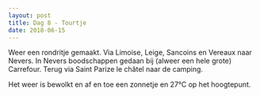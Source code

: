 ```yaml
---
layout: post
title: Dag 8 - Tourtje
date: 2018-06-15
---
```

Weer een rondritje gemaakt. Via Limoise, Leige, Sancoins en Vereaux naar Nevers. In Nevers boodschappen gedaan bij (alweer een hele grote) Carrefour. Terug via Saint Parize le châtel naar de camping.

Het weer is bewolkt en af en toe een zonnetje en 27°C op het hoogtepunt.